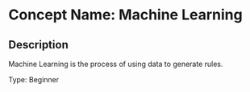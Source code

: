 # Concept Name: Machine Learning

## Description
Machine Learning is the process of using data to generate rules.

Type: Beginner
